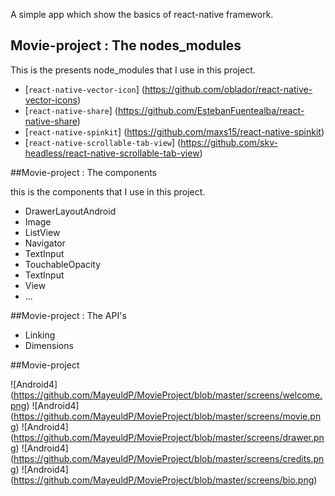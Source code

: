 A simple app which show the basics of react-native framework.

## Movie-project : The nodes_modules

This is the presents node_modules that I use in this project.

* [`react-native-vector-icon`] (https://github.com/oblador/react-native-vector-icons)
* [`react-native-share`] (https://github.com/EstebanFuentealba/react-native-share)
* [`react-native-spinkit`] (https://github.com/maxs15/react-native-spinkit)
* [`react-native-scrollable-tab-view`] (https://github.com/skv-headless/react-native-scrollable-tab-view)

##Movie-project : The components

this is the components that I use in this project.

* DrawerLayoutAndroid
* Image
* ListView
* Navigator
* TextInput
* TouchableOpacity
* TextInput
* View
* ...

##Movie-project : The API's

* Linking
* Dimensions

##Movie-project

![Android4] (https://github.com/MayeuldP/MovieProject/blob/master/screens/welcome.png)
![Android4] (https://github.com/MayeuldP/MovieProject/blob/master/screens/movie.png)
![Android4] (https://github.com/MayeuldP/MovieProject/blob/master/screens/drawer.png)
![Android4] (https://github.com/MayeuldP/MovieProject/blob/master/screens/credits.png)
![Android4] (https://github.com/MayeuldP/MovieProject/blob/master/screens/bio.png)
